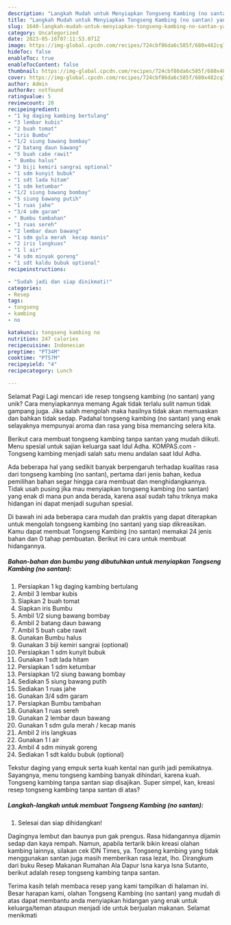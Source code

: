 ```yaml
---
description: "Langkah Mudah untuk Menyiapkan Tongseng Kambing (no santan) yang Enak, Sempurna"
title: "Langkah Mudah untuk Menyiapkan Tongseng Kambing (no santan) yang Enak, Sempurna"
slug: 1640-langkah-mudah-untuk-menyiapkan-tongseng-kambing-no-santan-yang-enak-sempurna
category: Uncategorized
date: 2023-05-16T07:11:53.071Z
image: https://img-global.cpcdn.com/recipes/724cbf86da6c585f/680x482cq70/tongseng-kambing-no-santan-foto-resep-utama.jpg
hideToc: false
enableToc: true
enableTocContent: false
thumbnail: https://img-global.cpcdn.com/recipes/724cbf86da6c585f/680x482cq70/tongseng-kambing-no-santan-foto-resep-utama.jpg
cover: https://img-global.cpcdn.com/recipes/724cbf86da6c585f/680x482cq70/tongseng-kambing-no-santan-foto-resep-utama.jpg
author: Admin
authorAv: notfound
ratingvalue: 5
reviewcount: 20
recipeingredient:
- "1 kg daging kambing bertulang"
- "3 lembar kubis"
- "2 buah tomat"
- "iris Bumbu"
- "1/2 siung bawang bombay"
- "2 batang daun bawang"
- "5 buah cabe rawit"
- " Bumbu halus"
- "3 biji kemiri sangrai optional"
- "1 sdm kunyit bubuk"
- "1 sdt lada hitam"
- "1 sdm ketumbar"
- "1/2 siung bawang bombay"
- "5 siung bawang putih"
- "1 ruas jahe"
- "3/4 sdm garam"
- " Bumbu tambahan"
- "1 ruas sereh"
- "2 lembar daun bawang"
- "1 sdm gula merah  kecap manis"
- "2 iris langkuas"
- "1 l air"
- "4 sdm minyak goreng"
- "1 sdt kaldu bubuk optional"
recipeinstructions:

- "Sudah jadi dan siap dinikmati!"
categories:
- Resep
tags:
- tongseng
- kambing
- no

katakunci: tongseng kambing no 
nutrition: 247 calories
recipecuisine: Indonesian
preptime: "PT34M"
cooktime: "PT57M"
recipeyield: "4"
recipecategory: Lunch

---
```



Selamat Pagi Lagi mencari ide resep tongseng kambing (no santan) yang unik? Cara menyiapkannya memang Agak tidak terlalu sulit namun tidak gampang juga. Jika salah mengolah maka hasilnya tidak akan memuaskan dan bahkan tidak sedap. Padahal tongseng kambing (no santan) yang enak selayaknya mempunyai aroma dan rasa yang bisa memancing selera kita.


Berikut cara membuat tongseng kambing tanpa santan yang mudah diikuti. Menu spesial untuk sajian keluarga saat Idul Adha. KOMPAS.com - Tongseng kambing menjadi salah satu menu andalan saat Idul Adha.

Ada beberapa hal yang sedikit banyak berpengaruh terhadap kualitas rasa dari tongseng kambing (no santan), pertama dari jenis bahan, kedua pemilihan bahan segar hingga cara membuat dan menghidangkannya. Tidak usah pusing jika mau menyiapkan tongseng kambing (no santan) yang enak di mana pun anda berada, karena asal sudah tahu triknya maka hidangan ini dapat menjadi suguhan spesial.


Di bawah ini ada beberapa cara mudah dan praktis yang dapat diterapkan untuk mengolah tongseng kambing (no santan) yang siap dikreasikan. Kamu dapat membuat Tongseng Kambing (no santan) memakai 24 jenis bahan dan 0 tahap pembuatan. Berikut ini cara untuk membuat hidangannya.

<!--inarticleads1-->

##### Bahan-bahan dan bumbu yang dibutuhkan untuk menyiapkan Tongseng Kambing (no santan):

1. Persiapkan 1 kg daging kambing bertulang
1. Ambil 3 lembar kubis
1. Siapkan 2 buah tomat
1. Siapkan iris Bumbu
1. Ambil 1/2 siung bawang bombay
1. Ambil 2 batang daun bawang
1. Ambil 5 buah cabe rawit
1. Gunakan  Bumbu halus
1. Gunakan 3 biji kemiri sangrai (optional)
1. Persiapkan 1 sdm kunyit bubuk
1. Gunakan 1 sdt lada hitam
1. Persiapkan 1 sdm ketumbar
1. Persiapkan 1/2 siung bawang bombay
1. Sediakan 5 siung bawang putih
1. Sediakan 1 ruas jahe
1. Gunakan 3/4 sdm garam
1. Persiapkan  Bumbu tambahan
1. Gunakan 1 ruas sereh
1. Gunakan 2 lembar daun bawang
1. Gunakan 1 sdm gula merah / kecap manis
1. Ambil 2 iris langkuas
1. Gunakan 1 l air
1. Ambil 4 sdm minyak goreng
1. Sediakan 1 sdt kaldu bubuk (optional)


Tekstur daging yang empuk serta kuah kental nan gurih jadi pemikatnya. Sayangnya, menu tongseng kambing banyak dihindari, karena kuah. Tongseng kambing tanpa santan siap disajikan. Super simpel, kan, kreasi resep tongseng kambing tanpa santan di atas? 

<!--inarticleads2-->

##### Langkah-langkah untuk membuat Tongseng Kambing (no santan):


1. Selesai dan siap dihidangkan!

Dagingnya lembut dan baunya pun gak prengus. Rasa hidangannya dijamin sedap dan kaya rempah. Namun, apabila tertarik bikin kreasi olahan kambing lainnya, silakan cek IDN Times, ya. Tongseng kambing yang tidak menggunakan santan juga masih memberikan rasa lezat, lho. Dirangkum dari buku Resep Makanan Rumahan Ala Dapur Isna karya Isna Sutanto, berikut adalah resep tongseng kambing tanpa santan. 

Terima kasih telah membaca resep yang kami tampilkan di halaman ini. Besar harapan kami, olahan Tongseng Kambing (no santan) yang mudah di atas dapat membantu anda menyiapkan hidangan yang enak untuk keluarga/teman ataupun menjadi ide untuk berjualan makanan. Selamat menikmati
